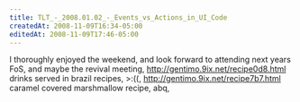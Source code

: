 ```yaml
---
title: TLT_-_2008.01.02_-_Events_vs_Actions_in_UI_Code
createdAt: 2008-11-09T16:34-05:00
editedAt: 2008-11-09T17:46-05:00
---
```


I thoroughly enjoyed the weekend, and look forward to attending next years FoS, and maybe the revival meeting, http://gentimo.9ix.net/recipe0d8.html drinks served in brazil recipes,  >:((, http://gentimo.9ix.net/recipe7b7.html caramel covered marshmallow recipe,  abq, 

